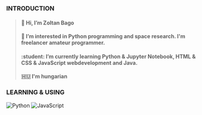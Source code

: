 <h3>INTRODUCTION</h3>

> <h4>👋 Hi, I’m Zoltan Bago</h4>
> <h4>👀 I’m interested in Python programming and space research. I'm freelancer amateur programmer.</h4>   
> <h4>:student: I’m currently learning Python & Jupyter Notebook, HTML & CSS & JavaScript webdevelopment and Java.</h4>
> <h4>🇭🇺 I'm hungarian</h4>
 
<h3>LEARNING & USING</h3>

<img src="https://camo.githubusercontent.com/667c7cc1cbe0c85f6ada45dfe0584f0e0688329b08e2841bc0896de873e1e33b/687474703a2f2f696d672e736869656c64732e696f2f62616467652f2d507974686f6e2d3337373641423f7374796c653d666c61742d737175617265266c6f676f3d707974686f6e266c6f676f436f6c6f723d666666663461" alt="Python">

<img src="https://camo.githubusercontent.com/94478de8b0920eeda1423a853b866d6915bef2734fae722d562b245a7b4bcdfd/68747470733a2f2f696d672e736869656c64732e696f2f62616467652f2d4a6176615363726970742d2532334637444631433f7374796c653d666c61742d737175617265266c6f676f3d6a617661736372697074266c6f676f436f6c6f723d66666666346126636f6c6f723d643162303166" alt="JavaScript">

<!---
ZoltanBago/ZoltanBago is a ✨ special ✨ repository because its `README.md` (this file) appears on your GitHub profile.
You can click the Preview link to take a look at your changes.
--->
